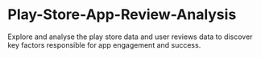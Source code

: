 # Play-Store-App-Review-Analysis
Explore and analyse the play store data and user reviews data to discover key factors responsible for app engagement and success.
